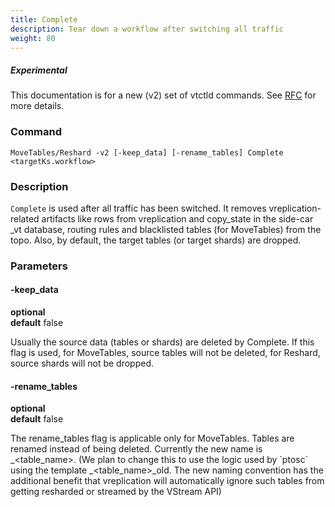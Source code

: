 ```yaml
---
title: Complete
description: Tear down a workflow after switching all traffic
weight: 80
---
```

##### _Experimental_
This documentation is for a new (v2) set of vtctld commands. See [RFC](https://github.com/vitessio/vitess/issues/7225) for more details.

### Command

```
MoveTables/Reshard -v2 [-keep_data] [-rename_tables] Complete <targetKs.workflow>
```

### Description

`Complete` is used after all traffic has been switched. It removes vreplication-related artifacts like rows from vreplication and copy_state in the side-car \_vt database, routing rules and blacklisted tables (for MoveTables) from the topo. Also, by default, the target tables (or target shards) are dropped.

### Parameters

#### -keep_data
**optional**\
**default** false

<div class="cmd">
Usually the source data (tables or shards) are deleted by Complete. If this flag is used, for MoveTables, source tables will not be deleted, for Reshard, source shards will not be dropped.

</div>

#### -rename_tables
**optional**\
**default** false

<div class="cmd">
The rename_tables flag is applicable only for MoveTables. Tables are renamed instead of being deleted. Currently the new name is _&lt;table_name&gt;. (We plan to change this to use the logic used by `ptosc` using the template _&lt;table_name&gt;_old. The new naming convention has the additional benefit that vreplication will automatically ignore such tables from getting resharded or streamed by the VStream API)

</div>
